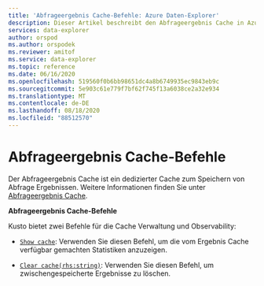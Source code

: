 ```yaml
---
title: 'Abfrageergebnis Cache-Befehle: Azure Daten-Explorer'
description: Dieser Artikel beschreibt den Abfrageergebnis Cache in Azure Daten-Explorer.
services: data-explorer
author: orspod
ms.author: orspodek
ms.reviewer: amitof
ms.service: data-explorer
ms.topic: reference
ms.date: 06/16/2020
ms.openlocfilehash: 519560f0b6bb98651dc4a8b6749935ec9843eb9c
ms.sourcegitcommit: 5e903c61e779f7bf62f745f13a6038ce2a32e934
ms.translationtype: MT
ms.contentlocale: de-DE
ms.lasthandoff: 08/18/2020
ms.locfileid: "88512570"
---
```

# <a name="query-results-cache-commands"></a>Abfrageergebnis Cache-Befehle

Der Abfrageergebnis Cache ist ein dedizierter Cache zum Speichern von Abfrage Ergebnissen. Weitere Informationen finden Sie unter [Abfrageergebnis Cache](../query/query-results-cache.md).

**Abfrageergebnis Cache-Befehle**

Kusto bietet zwei Befehle für die Cache Verwaltung und Observability:

* [`Show cache`](show-query-results-cache-command.md): Verwenden Sie diesen Befehl, um die vom Ergebnis Cache verfügbar gemachten Statistiken anzuzeigen.

* [`Clear cache(rhs:string)`](clear-query-results-cache-command.md): Verwenden Sie diesen Befehl, um zwischengespeicherte Ergebnisse zu löschen.
